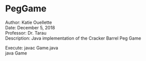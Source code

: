 # PegGame
Author:		    Katie Ouellette <br />
Date:			    December 5, 2018 <br />
Professor:		Dr. Tarau <br />
Description:  Java implementation of the Cracker Barrel Peg Game <br />

Execute:		  javac Game.java <br />
			        java Game	
